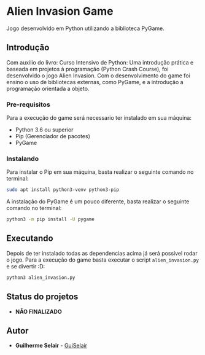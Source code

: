 # Alien Invasion Game

Jogo desenvolvido em Python utilizando a biblioteca PyGame. 

## Introdução


Com auxilio do livro: Curso Intensivo de Python: Uma introdução prática e baseada em projetos à programação (Python Crash Course), foi desenvolvido o jogo Alien Invasion. Com o desenvolvimento do game foi ensino o uso de bibliotecas externas, como PyGame, e a introdução a programação orientada a objeto.

### Pre-requisitos

Para a execução do game será necessario ter instalado em sua máquina:
- Python 3.6 ou superior
- Pip (Gerenciador de pacotes)
- PyGame


### Instalando

Para instalar o Pip em sua máquina, basta realizar o seguinte comando no terminal:

```sh
sudo apt install python3-venv python3-pip
```

A instalação do PyGame é um pouco diferente, basta realizar o seguinte comando no terminal:

```sh
python3 -m pip install -U pygame
```

## Executando

Depois de ter instalado todas as dependencias acima já será possivel rodar o jogo. Para a execução do game basta executar o script ```alien_invasion.py``` e se divertir :D:

```sh
python3 alien_invasion.py
```

## Status do projetos
* **NÃO FINALIZADO**

## Autor

* **Guilherme Selair** - [GuiSelair](https://github.com/GuiSelair)

